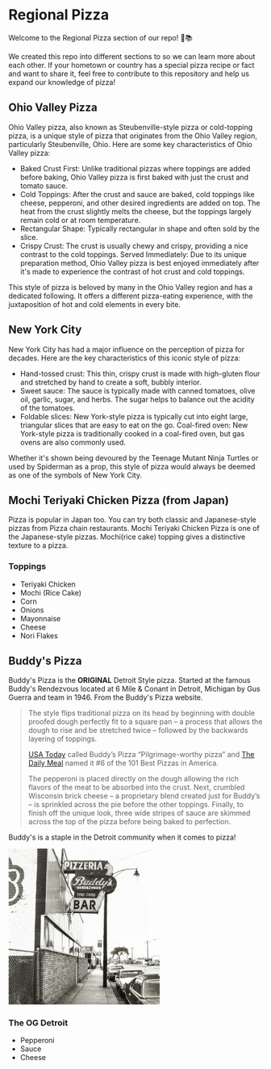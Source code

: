 # Regional Pizza

Welcome to the Regional Pizza section of our repo! 🍕📚

We created this repo into different sections to so we can learn more about each other. If your hometown or country has a special pizza recipe or fact and want to share it, feel free to contribute to this repository and help us expand our knowledge of pizza!

## Ohio Valley Pizza

Ohio Valley pizza, also known as Steubenville-style pizza or cold-topping pizza, is a unique style of pizza that originates from the Ohio Valley region, particularly Steubenville, Ohio. Here are some key characteristics of Ohio Valley pizza:

- Baked Crust First: Unlike traditional pizzas where toppings are added before baking, Ohio Valley pizza is first baked with just the crust and tomato sauce.
- Cold Toppings: After the crust and sauce are baked, cold toppings like cheese, pepperoni, and other desired ingredients are added on top. The heat from the crust slightly melts the cheese, but the toppings largely remain cold or at room temperature.
- Rectangular Shape: Typically rectangular in shape and often sold by the slice.
- Crispy Crust: The crust is usually chewy and crispy, providing a nice contrast to the cold toppings.
  Served Immediately: Due to its unique preparation method, Ohio Valley pizza is best enjoyed immediately after it's made to experience the contrast of hot crust and cold toppings.

This style of pizza is beloved by many in the Ohio Valley region and has a dedicated following. It offers a different pizza-eating experience, with the juxtaposition of hot and cold elements in every bite.

## New York City

New York City has had a major influence on the perception of pizza for decades. Here are the key characteristics of this iconic style of pizza:

- Hand-tossed crust: This thin, crispy crust is made with high-gluten flour and stretched by hand to create a soft, bubbly interior.
- Sweet sauce: The sauce is typically made with canned tomatoes, olive oil, garlic, sugar, and herbs. The sugar helps to balance out the acidity of the tomatoes.
- Foldable slices: New York-style pizza is typically cut into eight large, triangular slices that are easy to eat on the go.
  Coal-fired oven: New York-style pizza is traditionally cooked in a coal-fired oven, but gas ovens are also commonly used.

Whether it's shown being devoured by the Teenage Mutant Ninja Turtles or used by Spiderman as a prop, this style of pizza would always be deemed as one of the symbols of New York City.

## Mochi Teriyaki Chicken Pizza (from Japan)

Pizza is popular in Japan too. You can try both classic and Japanese-style pizzas from Pizza chain restaurants. Mochi Teriyaki Chicken Pizza is one of the Japanese-style pizzas. Mochi(rice cake) topping gives a distinctive texture to a pizza.

### Toppings

- Teriyaki Chicken
- Mochi (Rice Cake)
- Corn
- Onions
- Mayonnaise
- Cheese
- Nori Flakes

## Buddy's Pizza

Buddy's Pizza is the **ORIGINAL** Detroit Style pizza. Started at the famous Buddy's Rendezvous located at 6 Mile & Conant in Detroit, Michigan by Gus Guerra and team in 1946. From the Buddy's Pizza website.

> The style flips traditional pizza on its head by beginning with double proofed dough perfectly fit to a square pan – a process that allows the dough to rise and be stretched twice – followed by the backwards layering of toppings.
>
> [USA Today](https://www.usatoday.com/story/travel/columnist/greatamericanbites/2018/10/17/pizza-regional-styles/1666339002/) called Buddy’s Pizza “Pilgrimage-worthy pizza” and [The Daily Meal](https://www.thedailymeal.com/eat/101-best-pizzas-america-2020/slide-97) named it #6 of the 101 Best Pizzas in America.
>
> The pepperoni is placed directly on the dough allowing the rich flavors of the meat to be absorbed into the crust. Next, crumbled Wisconsin brick cheese – a proprietary blend created just for Buddy’s – is sprinkled across the pie before the other toppings. Finally, to finish off the unique look, three wide stripes of sauce are skimmed across the top of the pizza before being baked to perfection.

Buddy's is a staple in the Detroit community when it comes to pizza!

<img src="./images/six-mile.jpg" width="300" alt="Buddy's Rendezvous on six mile and conant.">

### The OG Detroit

- Pepperoni
- Sauce
- Cheese
